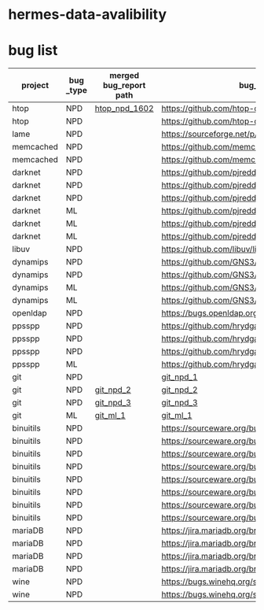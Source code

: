 # hermes-data-avalibility

# bug list

| project   | bug _type | merged bug_report path                       | bug_report URL                                        | status    | merged bug number |
| --------- | --------- | -------------------------------------------- | ----------------------------------------------------- | --------- | ----------------- |
| htop      | NPD       | [htop_npd_1602](bug_report/htop/1.json) | https://github.com/htop-dev/htop/issues/1602          | confirmed | 2                 |
| htop      | NPD       |                                              | https://github.com/htop-dev/htop/issues/1605          | confirmed | 2                 |
| lame      | NPD       |                                              | https://sourceforge.net/p/lame/bugs/518/              |           | 1                 |
| memcached | NPD       |                                              | https://github.com/memcached/memcached/issues/1204    | deny      | 1                 |
| memcached | NPD       |                                              | https://github.com/memcached/memcached/issues/1205    | confirmed | 1                 |
| darknet   | NPD       |                                              | https://github.com/pjreddie/darknet/issues/2649       |           | 1                 |
| darknet   | NPD       |                                              | https://github.com/pjreddie/darknet/issues/2650       |           | 1                 |
| darknet   | NPD       |                                              | https://github.com/pjreddie/darknet/issues/2651       |           | 1                 |
| darknet   | ML        |                                              | https://github.com/pjreddie/darknet/issues/2652       |           | 1                 |
| darknet   | ML        |                                              | https://github.com/pjreddie/darknet/issues/2653       |           | 1                 |
| darknet   | ML        |                                              | https://github.com/pjreddie/darknet/issues/2654       |           | 1                 |
| libuv     | NPD       |                                              | https://github.com/libuv/libuv/issues/4695            | confirmed |                   |
| dynamips  | NPD       |                                              | https://github.com/GNS3/dynamips/issues/284           |           | 1                 |
| dynamips  | NPD       |                                              | https://github.com/GNS3/dynamips/issues/285           |           | 2                 |
| dynamips  | ML        |                                              | https://github.com/GNS3/dynamips/issues/291           |           | 1                 |
| dynamips  | ML        |                                              | https://github.com/GNS3/dynamips/issues/292           |           | 1                 |
| openldap  | NPD       |                                              | https://bugs.openldap.org/show_bug.cgi?id=9904        | confirmed | 1                 |
| ppsspp    | NPD       |                                              | https://github.com/hrydgard/ppsspp/issues/19992       |           | 2                 |
| ppsspp    | NPD       |                                              | https://github.com/hrydgard/ppsspp/issues/20064       | confirmed | 1                 |
| ppsspp    | NPD       |                                              | https://github.com/hrydgard/ppsspp/issues/20069       | confirmed | 1                 |
| ppsspp    | ML        |                                              | https://github.com/hrydgard/ppsspp/issues/20048       | confirmed | 1                 |
| git       | NPD       |                                              | [git_npd_1](bug_report/git/git_npd_1.png)             | deny      | 2                 |
| git       | NPD       | [git_npd_2](bug_report/git/git_npd_2.png)    | [git_npd_2](bug_report/git/git_npd_2.png)             | confirmed | 1                 |
| git       | NPD       | [git_npd_3](bug_report/git/git_npd_3.png)    | [git_npd_3](bug_report/git/git_npd_3.png)             | confirmed | 1                 |
| git       | ML        | [git_ml_1](bug_report/git/git_ml_1.png)      | [git_ml_1](bug_report/git/git_ml_1.png)               | confirmed | 1                 |
| binuitils | NPD       |                                              | https://sourceware.org/bugzilla/show_bug.cgi?id=30951 | confirmed | 1                 |
| binuitils | NPD       |                                              | https://sourceware.org/bugzilla/show_bug.cgi?id=32707 | confirmed | 9                 |
| binuitils | NPD       |                                              | https://sourceware.org/bugzilla/show_bug.cgi?id=30949 | confirmed | 1                 |
| binuitils | NPD       |                                              | https://sourceware.org/bugzilla/show_bug.cgi?id=32698 | confirmed | 1                 |
| binuitils | NPD       |                                              | https://sourceware.org/bugzilla/show_bug.cgi?id=32699 | deny      | 2                 |
| binuitils | NPD       |                                              | https://sourceware.org/bugzilla/show_bug.cgi?id=32702 | deny      | 1                 |
| binuitils | NPD       |                                              | https://sourceware.org/bugzilla/show_bug.cgi?id=32703 | confirmed | 1                 |
| binuitils | NPD       |                                              | https://sourceware.org/bugzilla/show_bug.cgi?id=32710 | confirmed | 1                 |
| mariaDB   | NPD       |                                              | https://jira.mariadb.org/browse/MDEV-36070            | deny      | 2                 |
| mariaDB   | NPD       |                                              | https://jira.mariadb.org/browse/MDEV-29643            | confirmed | 1                 |
| mariaDB   | NPD       |                                              | https://jira.mariadb.org/browse/MDEV-29644            | confirmed | 1                 |
| mariaDB   | NPD       |                                              | https://jira.mariadb.org/browse/MDEV-29881            | confirmed | 1                 |
| wine      | NPD       |                                              | https://bugs.winehq.org/show_bug.cgi?id=57929         | deny      | 1                 |
| wine      | NPD       |                                              | https://bugs.winehq.org/show_bug.cgi?id=57928         |           | 3                 |

